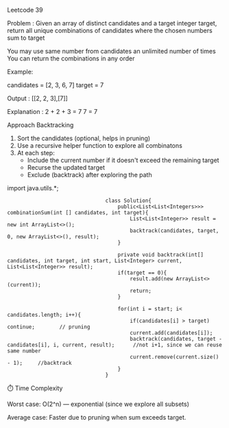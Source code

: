 Leetcode 39

Problem : Given an array of distinct candidates and a target integer target, return all unique combinations of candidates where the chosen numbers sum to target

You may use same number from candidates an unlimited number of times
You can return the combinations in any order

Example:

candidates = [2, 3, 6, 7]
target = 7

Output : [[2, 2, 3],[7]]

Explanation : 2 + 2 + 3 = 7
7 = 7

Approach
Backtracking

1. Sort the candidates (optional, helps in pruning)
2. Use a recursive helper function to explore all combinatons
3. At each step:
    - Include the current number if it doesn't exceed the remaining target
    - Recurse the updated target
    - Exclude (backtrack) after exploring the path

import java.utils.*;

                                    class Solution{
                                        public<List<List<Integers>>> combinationSum(int [] candidates, int target){
                                            List<List<Integer>> result = new int ArrayList<>();
                                            backtrack(candidates, target, 0, new ArrayList<>(), result);
                                        }

                                        private void backtrack(int[] candidates, int target, int start, List<Integer> current, List<List<Integer>> result);
                                        if(target == 0){
                                            result.add(new ArrayList<>(current));
                                            return;
                                        }

                                        for(int i = start; i< candidates.length; i++){
                                            if(candidates[i] > target) continue;        // pruning
                                            current.add(candidates[i]);
                                            backtrack(candidates, target - candidates[i], i, current, result);      //not i+1, since we can reuse same number
                                            current.remove(current.size() - 1);     //backtrack
                                        }
                                    }

⏱️ Time Complexity

Worst case: O(2^n) — exponential (since we explore all subsets)

Average case: Faster due to pruning when sum exceeds target.
